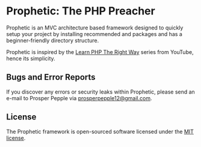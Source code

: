 # Prophetic: The PHP Preacher

<!-- [![Prophetic Logo](https://)](https://prophetic.com/) -->

Prophetic is an MVC architecture based framework designed to quickly setup your project by installing recommended and packages and has a beginner-friendly directory structure.

<!-- Prophetic is easy to catch up with as it has a simplified [documentation](https://prophetic.com/docs). -->

Prophetic is inspired by the [Learn PHP The Right Way](https://youtube.com/playlist?list=PLr3d3QYzkw2xabQRUpcZ_IBk9W50M9pe-) series from YouTube, hence its simplicity.

## Bugs and Error Reports

If you discover any errors or security leaks within Prophetic, please send an e-mail to Prosper Pepple via [prosperpepple12@gmail.com](mailto:prosperpepple12@gmail.com).

## License

The Prophetic framework is open-sourced software licensed under the [MIT license](https://opensource.org/licenses/MIT).
